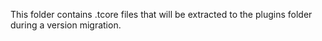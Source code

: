 This folder contains .tcore files that will be extracted to the plugins folder during a version migration.
